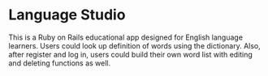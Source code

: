 # Language Studio

This is a Ruby on Rails educational app designed for English language learners. Users could look up definition of words using the dictionary. Also, after register and log in, users could build their own word list with editing and deleting functions as well.